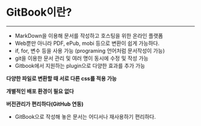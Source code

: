 # GitBook이란?

---

* MarkDown을 이용해 문서를 작성하고 호스팅을 위한 온라인 플랫폼
* Web뿐만 아니라 PDF, ePub, mobi 등으로 변환이 쉽게 가능하다.
* if, for, 변수 등을 사용 가능 \(programing 언어처럼 문서작성이 가능\)
* git을 이용한 문서 관리 및 여러 명이 동시에 수정 및 작성 가능
* Gitbook에서 지원하는 plugin으로 다양한 효과를 추가 가능

**다양한 파일로 변환할 때 서로 다른 css를 적용 가능**

**개별적인 배포 환경이 필요 없다**

**버전관리가 편리하다(GitHub 연동)**

* GitBook으로 작성해 놓은 문서는 어디서나 재사용하기 편리하다.
